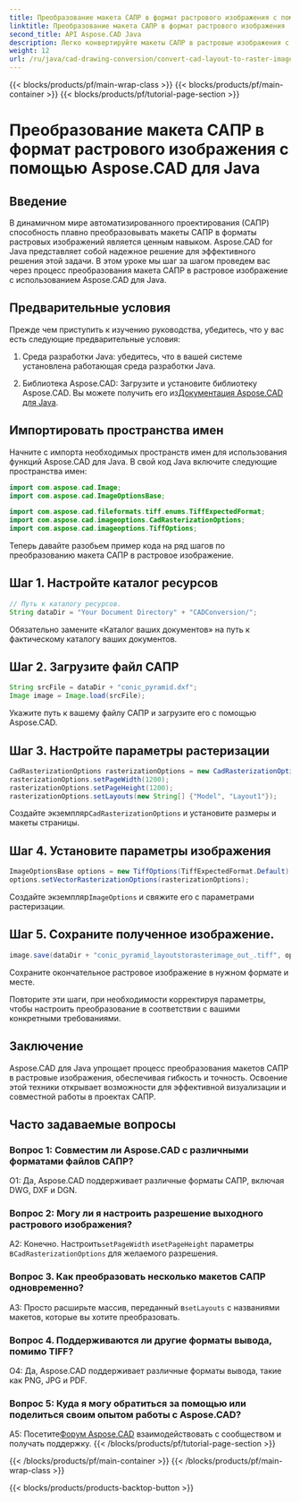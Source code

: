 ```yaml
---
title: Преобразование макета САПР в формат растрового изображения с помощью Aspose.CAD для Java
linktitle: Преобразование макета САПР в формат растрового изображения
second_title: API Aspose.CAD Java
description: Легко конвертируйте макеты САПР в растровые изображения с помощью Aspose.CAD для Java. Высококачественная визуализация для улучшения совместной работы.
weight: 12
url: /ru/java/cad-drawing-conversion/convert-cad-layout-to-raster-image/
---
```


{{< blocks/products/pf/main-wrap-class >}}
{{< blocks/products/pf/main-container >}}
{{< blocks/products/pf/tutorial-page-section >}}

# Преобразование макета САПР в формат растрового изображения с помощью Aspose.CAD для Java

## Введение

В динамичном мире автоматизированного проектирования (САПР) способность плавно преобразовывать макеты САПР в форматы растровых изображений является ценным навыком. Aspose.CAD for Java представляет собой надежное решение для эффективного решения этой задачи. В этом уроке мы шаг за шагом проведем вас через процесс преобразования макета САПР в растровое изображение с использованием Aspose.CAD для Java.

## Предварительные условия

Прежде чем приступить к изучению руководства, убедитесь, что у вас есть следующие предварительные условия:

1. Среда разработки Java: убедитесь, что в вашей системе установлена работающая среда разработки Java.

2.  Библиотека Aspose.CAD: Загрузите и установите библиотеку Aspose.CAD. Вы можете получить его из[Документация Aspose.CAD для Java](https://reference.aspose.com/cad/java/).

## Импортировать пространства имен

Начните с импорта необходимых пространств имен для использования функций Aspose.CAD для Java. В свой код Java включите следующие пространства имен:

```java
import com.aspose.cad.Image;
import com.aspose.cad.ImageOptionsBase;

import com.aspose.cad.fileformats.tiff.enums.TiffExpectedFormat;
import com.aspose.cad.imageoptions.CadRasterizationOptions;
import com.aspose.cad.imageoptions.TiffOptions;
```

Теперь давайте разобьем пример кода на ряд шагов по преобразованию макета САПР в растровое изображение.
## Шаг 1. Настройте каталог ресурсов

```java
// Путь к каталогу ресурсов.
String dataDir = "Your Document Directory" + "CADConversion/";
```

Обязательно замените «Каталог ваших документов» на путь к фактическому каталогу ваших документов.

## Шаг 2. Загрузите файл САПР

```java
String srcFile = dataDir + "conic_pyramid.dxf";
Image image = Image.load(srcFile);
```

Укажите путь к вашему файлу САПР и загрузите его с помощью Aspose.CAD.

## Шаг 3. Настройте параметры растеризации

```java
CadRasterizationOptions rasterizationOptions = new CadRasterizationOptions();
rasterizationOptions.setPageWidth(1200);
rasterizationOptions.setPageHeight(1200);
rasterizationOptions.setLayouts(new String[] {"Model", "Layout1"});
```

 Создайте экземпляр`CadRasterizationOptions` и установите размеры и макеты страницы.

## Шаг 4. Установите параметры изображения

```java
ImageOptionsBase options = new TiffOptions(TiffExpectedFormat.Default);
options.setVectorRasterizationOptions(rasterizationOptions);
```

 Создайте экземпляр`ImageOptions` и свяжите его с параметрами растеризации.

## Шаг 5. Сохраните полученное изображение.

```java
image.save(dataDir + "conic_pyramid_layoutstorasterimage_out_.tiff", options);
```

Сохраните окончательное растровое изображение в нужном формате и месте.

Повторите эти шаги, при необходимости корректируя параметры, чтобы настроить преобразование в соответствии с вашими конкретными требованиями.

## Заключение

Aspose.CAD для Java упрощает процесс преобразования макетов САПР в растровые изображения, обеспечивая гибкость и точность. Освоение этой техники открывает возможности для эффективной визуализации и совместной работы в проектах САПР.

## Часто задаваемые вопросы

### Вопрос 1: Совместим ли Aspose.CAD с различными форматами файлов САПР?

О1: Да, Aspose.CAD поддерживает различные форматы САПР, включая DWG, DXF и DGN.

### Вопрос 2: Могу ли я настроить разрешение выходного растрового изображения?

 А2: Конечно. Настроить`setPageWidth` и`setPageHeight` параметры в`CadRasterizationOptions` для желаемого разрешения.

### Вопрос 3. Как преобразовать несколько макетов САПР одновременно?

 A3: Просто расширьте массив, переданный в`setLayouts` с названиями макетов, которые вы хотите преобразовать.

### Вопрос 4. Поддерживаются ли другие форматы вывода, помимо TIFF?

О4: Да, Aspose.CAD поддерживает различные форматы вывода, такие как PNG, JPG и PDF.

### Вопрос 5: Куда я могу обратиться за помощью или поделиться своим опытом работы с Aspose.CAD?

A5: Посетите[Форум Aspose.CAD](https://forum.aspose.com/c/cad/19) взаимодействовать с сообществом и получать поддержку.
{{< /blocks/products/pf/tutorial-page-section >}}

{{< /blocks/products/pf/main-container >}}
{{< /blocks/products/pf/main-wrap-class >}}

{{< blocks/products/products-backtop-button >}}
